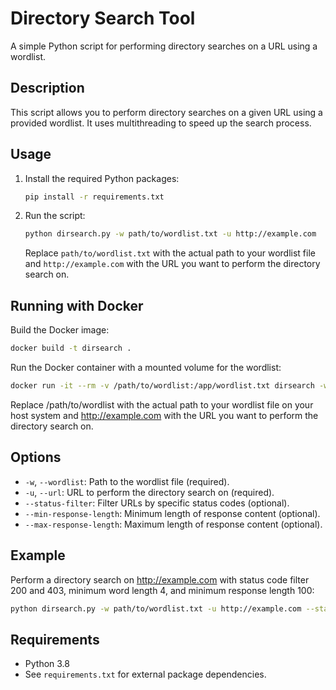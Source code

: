 # Directory Search Tool

A simple Python script for performing directory searches on a URL using a wordlist.

## Description

This script allows you to perform directory searches on a given URL using a provided wordlist. It uses multithreading to speed up the search process.

## Usage

1. Install the required Python packages:
   
   ```bash
   pip install -r requirements.txt
   ```

2. Run the script:

   ```bash
   python dirsearch.py -w path/to/wordlist.txt -u http://example.com
   ```

   Replace `path/to/wordlist.txt` with the actual path to your wordlist file and `http://example.com` with the URL you want to perform the directory search on.

## Running with Docker
Build the Docker image:

```bash
docker build -t dirsearch .
```

Run the Docker container with a mounted volume for the wordlist:

```bash
docker run -it --rm -v /path/to/wordlist:/app/wordlist.txt dirsearch -w /app/wordlist.txt -u http://example.com
```

Replace /path/to/wordlist with the actual path to your wordlist file on your host system and http://example.com with the URL you want to perform the directory search on.

## Options

- `-w`, `--wordlist`: Path to the wordlist file (required).
- `-u`, `--url`: URL to perform the directory search on (required).
- `--status-filter`: Filter URLs by specific status codes (optional).
- `--min-response-length`: Minimum length of response content (optional).
- `--max-response-length`: Maximum length of response content (optional).

## Example

Perform a directory search on http://example.com with status code filter 200 and 403, minimum word length 4, and minimum response length 100:

```bash
python dirsearch.py -w path/to/wordlist.txt -u http://example.com --status-filter 200 403 --min-word-length 4 --min-response-length 100
```

## Requirements

- Python 3.8
- See `requirements.txt` for external package dependencies.